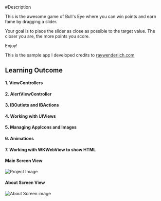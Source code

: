 #Description

This is the awesome game of Bull's Eye where you can win points and earn fame by dragging a slider.

Your goal is to place the slider as close as possible to the target value. The closer you are, the more points you score.

Enjoy!

This is the sample app I developed credits to [raywenderlich.com](https://www.raywenderlich.com/)


## Learning Outcome

#### 1. ViewControllers
#### 2. AlertViewController
#### 3. IBOutlets and IBActions
#### 4. Working with UIViews
#### 5. Managing AppIcons and Images 
#### 6. Animations
#### 7. Working with WKWebView to show HTML

#### Main Screen View

![Project Image](https://user-images.githubusercontent.com/13076610/41907764-421d72b0-795b-11e8-96fc-a72461d0b9d2.jpg)


#### About Screen View

![About Screen image](https://user-images.githubusercontent.com/13076610/42036670-a3a43b22-7aff-11e8-8e84-5053d9e49ed4.jpg)
